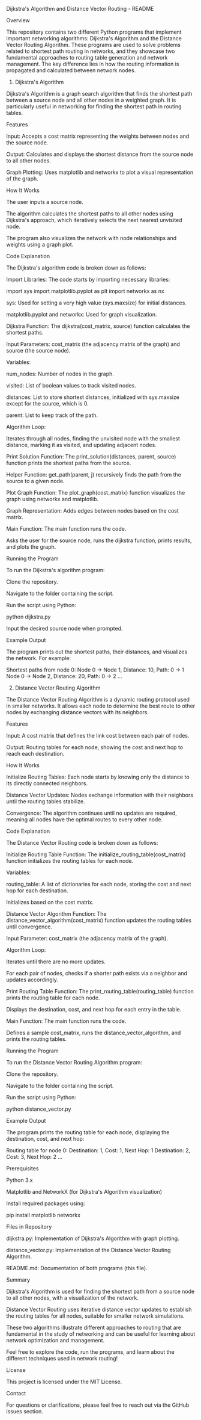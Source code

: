 Dijkstra's Algorithm and Distance Vector Routing - README

Overview

This repository contains two different Python programs that implement important networking algorithms: Dijkstra's Algorithm and the Distance Vector Routing Algorithm. These programs are used to solve problems related to shortest path routing in networks, and they showcase two fundamental approaches to routing table generation and network management. The key difference lies in how the routing information is propagated and calculated between network nodes.

1. Dijkstra's Algorithm

Dijkstra's Algorithm is a graph search algorithm that finds the shortest path between a source node and all other nodes in a weighted graph. It is particularly useful in networking for finding the shortest path in routing tables.

Features

Input: Accepts a cost matrix representing the weights between nodes and the source node.

Output: Calculates and displays the shortest distance from the source node to all other nodes.

Graph Plotting: Uses matplotlib and networkx to plot a visual representation of the graph.

How It Works

The user inputs a source node.

The algorithm calculates the shortest paths to all other nodes using Dijkstra's approach, which iteratively selects the next nearest unvisited node.

The program also visualizes the network with node relationships and weights using a graph plot.

Code Explanation

The Dijkstra's algorithm code is broken down as follows:

Import Libraries: The code starts by importing necessary libraries:

import sys
import matplotlib.pyplot as plt
import networkx as nx

sys: Used for setting a very high value (sys.maxsize) for initial distances.

matplotlib.pyplot and networkx: Used for graph visualization.

Dijkstra Function: The dijkstra(cost_matrix, source) function calculates the shortest paths.

Input Parameters: cost_matrix (the adjacency matrix of the graph) and source (the source node).

Variables:

num_nodes: Number of nodes in the graph.

visited: List of boolean values to track visited nodes.

distances: List to store shortest distances, initialized with sys.maxsize except for the source, which is 0.

parent: List to keep track of the path.

Algorithm Loop:

Iterates through all nodes, finding the unvisited node with the smallest distance, marking it as visited, and updating adjacent nodes.

Print Solution Function: The print_solution(distances, parent, source) function prints the shortest paths from the source.

Helper Function: get_path(parent, j) recursively finds the path from the source to a given node.

Plot Graph Function: The plot_graph(cost_matrix) function visualizes the graph using networkx and matplotlib.

Graph Representation: Adds edges between nodes based on the cost matrix.

Main Function: The main function runs the code.

Asks the user for the source node, runs the dijkstra function, prints results, and plots the graph.

Running the Program

To run the Dijkstra's algorithm program:

Clone the repository.

Navigate to the folder containing the script.

Run the script using Python:

python dijkstra.py

Input the desired source node when prompted.

Example Output

The program prints out the shortest paths, their distances, and visualizes the network. For example:

Shortest paths from node 0:
Node 0 -> Node 1, Distance: 10, Path: 0 -> 1
Node 0 -> Node 2, Distance: 20, Path: 0 -> 2
...

2. Distance Vector Routing Algorithm

The Distance Vector Routing Algorithm is a dynamic routing protocol used in smaller networks. It allows each node to determine the best route to other nodes by exchanging distance vectors with its neighbors.

Features

Input: A cost matrix that defines the link cost between each pair of nodes.

Output: Routing tables for each node, showing the cost and next hop to reach each destination.

How It Works

Initialize Routing Tables: Each node starts by knowing only the distance to its directly connected neighbors.

Distance Vector Updates: Nodes exchange information with their neighbors until the routing tables stabilize.

Convergence: The algorithm continues until no updates are required, meaning all nodes have the optimal routes to every other node.

Code Explanation

The Distance Vector Routing code is broken down as follows:

Initialize Routing Table Function: The initialize_routing_table(cost_matrix) function initializes the routing tables for each node.

Variables:

routing_table: A list of dictionaries for each node, storing the cost and next hop for each destination.

Initializes based on the cost matrix.

Distance Vector Algorithm Function: The distance_vector_algorithm(cost_matrix) function updates the routing tables until convergence.

Input Parameter: cost_matrix (the adjacency matrix of the graph).

Algorithm Loop:

Iterates until there are no more updates.

For each pair of nodes, checks if a shorter path exists via a neighbor and updates accordingly.

Print Routing Table Function: The print_routing_table(routing_table) function prints the routing table for each node.

Displays the destination, cost, and next hop for each entry in the table.

Main Function: The main function runs the code.

Defines a sample cost_matrix, runs the distance_vector_algorithm, and prints the routing tables.

Running the Program

To run the Distance Vector Routing Algorithm program:

Clone the repository.

Navigate to the folder containing the script.

Run the script using Python:

python distance_vector.py

Example Output

The program prints the routing table for each node, displaying the destination, cost, and next hop:

Routing table for node 0:
Destination: 1, Cost: 1, Next Hop: 1
Destination: 2, Cost: 3, Next Hop: 2
...

Prerequisites

Python 3.x

Matplotlib and NetworkX (for Dijkstra's Algorithm visualization)

Install required packages using:

pip install matplotlib networkx

Files in Repository

dijkstra.py: Implementation of Dijkstra's Algorithm with graph plotting.

distance_vector.py: Implementation of the Distance Vector Routing Algorithm.

README.md: Documentation of both programs (this file).

Summary

Dijkstra's Algorithm is used for finding the shortest path from a source node to all other nodes, with a visualization of the network.

Distance Vector Routing uses iterative distance vector updates to establish the routing tables for all nodes, suitable for smaller network simulations.

These two algorithms illustrate different approaches to routing that are fundamental in the study of networking and can be useful for learning about network optimization and management.

Feel free to explore the code, run the programs, and learn about the different techniques used in network routing!

License

This project is licensed under the MIT License.

Contact

For questions or clarifications, please feel free to reach out via the GitHub issues section.
